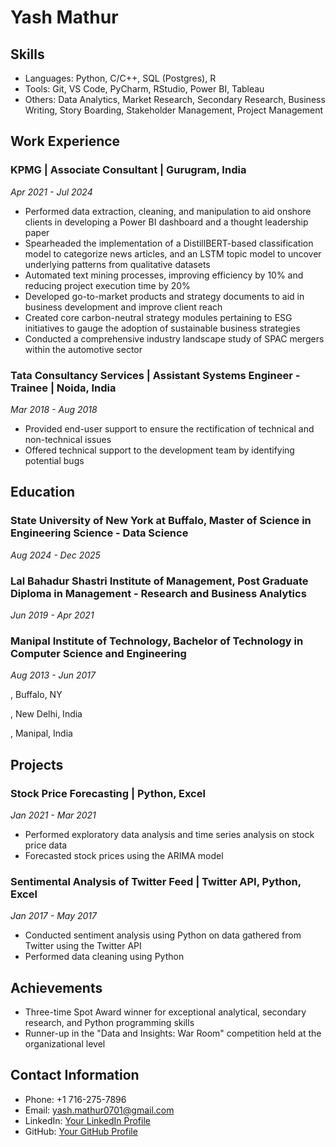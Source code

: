 # Yash Mathur

## Skills
- Languages: Python, C/C++, SQL (Postgres), R
- Tools: Git, VS Code, PyCharm, RStudio, Power BI, Tableau
- Others: Data Analytics, Market Research, Secondary Research, Business Writing, Story Boarding, Stakeholder Management, Project Management

## Work Experience

### KPMG | Associate Consultant | Gurugram, India
*Apr 2021 - Jul 2024*

- Performed data extraction, cleaning, and manipulation to aid onshore clients in developing a Power BI dashboard and a thought leadership paper
- Spearheaded the implementation of a DistillBERT-based classification model to categorize news articles, and an LSTM topic model to uncover underlying patterns from qualitative datasets
- Automated text mining processes, improving efficiency by 10% and reducing project execution time by 20%
- Developed go-to-market products and strategy documents to aid in business development and improve client reach
- Created core carbon-neutral strategy modules pertaining to ESG initiatives to gauge the adoption of sustainable business strategies
- Conducted a comprehensive industry landscape study of SPAC mergers within the automotive sector

### Tata Consultancy Services | Assistant Systems Engineer - Trainee | Noida, India
*Mar 2018 - Aug 2018*

- Provided end-user support to ensure the rectification of technical and non-technical issues
- Offered technical support to the development team by identifying potential bugs

## Education

### State University of New York at Buffalo, Master of Science in Engineering Science - Data Science
*Aug 2024 - Dec 2025*

### Lal Bahadur Shastri Institute of Management, Post Graduate Diploma in Management - Research and Business Analytics
*Jun 2019 - Apr 2021*

### Manipal Institute of Technology, Bachelor of Technology in Computer Science and Engineering
*Aug 2013 - Jun 2017*

, Buffalo, NY

, New Delhi, India

, Manipal, India

## Projects

### Stock Price Forecasting | Python, Excel
*Jan 2021 - Mar 2021*

- Performed exploratory data analysis and time series analysis on stock price data
- Forecasted stock prices using the ARIMA model

### Sentimental Analysis of Twitter Feed | Twitter API, Python, Excel
*Jan 2017 - May 2017*

- Conducted sentiment analysis using Python on data gathered from Twitter using the Twitter API
- Performed data cleaning using Python

## Achievements
- Three-time Spot Award winner for exceptional analytical, secondary research, and Python programming skills
- Runner-up in the "Data and Insights: War Room" competition held at the organizational level

## Contact Information

- Phone: +1 716-275-7896
- Email: yash.mathur0701@gmail.com
- LinkedIn: [Your LinkedIn Profile](www.linkedin.com/in/yashmathur3010)
- GitHub: [Your GitHub Profile](https://github.com/Frost3010)